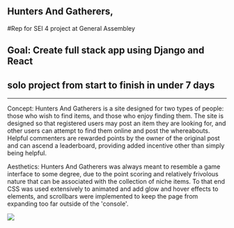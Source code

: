## Hunters And Gatherers, 
#Rep for SEI 4 project at General Assembley

## Goal: Create full stack app using Django and React

## solo project from start to finish in under 7 days

-----------------------------------------------------

Concept: Hunters And Gatherers is a site designed for two types of people: those who wish to find items, and those who enjoy finding them. The site is designed so that registered 
users may post an item they are looking for, and other users can attempt to find them online and post the whereabouts. Helpful commenters are rewarded points by the 
owner of the original post and can ascend a leaderboard, providing added incentive other than simply being helpful. 

Aesthetics: Hunters And Gatherers was always meant to resemble a game interface to some degree, due to the point scoring and relatively frivolous nature that can 
be associated with the collection of niche items. To that end CSS was used extensively to animated and add glow and hover effects to elements, and scrollbars were 
implemented to keep the page from expanding too far outside of the 'console'. 

<img src="https://i.imgur.com/huR2Xpn.jpg">
